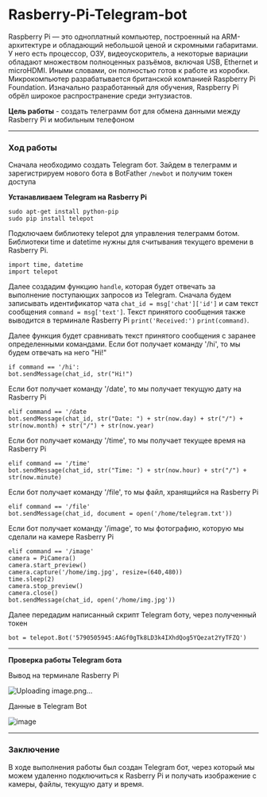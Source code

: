 # Rasberry-Pi-Telegram-bot 

Raspberry Pi — это одноплатный компьютер, построенный на ARM-архитектуре и обладающий небольшой ценой и скромными габаритами. У него есть процессор, ОЗУ, видеоускоритель, а некоторые вариации обладают множеством полноценных разъёмов, включая USB, Ethernet и microHDMI. Иными словами, он полностью готов к работе из коробки. Микрокомпьютер разрабатывается британской компанией Raspberry Pi Foundation. Изначально разработанный для обучения, Raspberry Pi обрёл широкое распространение среди энтузиастов.

**Цель работы** - создать телеграмм бот для обмена данными между Rasberry Pi и мобильным телефоном

___

### Ход работы

Сначала необходимо создать Telegram бот. Зайдем в телеграмм и зарегистрируем нового бота в BotFather `/newbot` и получим токен доступа

**Устанавливаем Telegram на Rasberry Pi**

```
sudo apt-get install python-pip
sudo pip install telepot
```

Подключаем библиотеку telepot для управления телеграмм ботом. Библиотеки time и datetime нужны для считывания текущего времени в Rasberry Pi. 

```
import time, datetime
import telepot
```

Далее создадим функцию `handle`, которая будет отвечать за выполнение поступающих запросов из Telegram.
Сначала будем записывать идентификатор чата `chat_id = msg['chat']['id']` и сам текст сообщения `command = msg['text']`. Текст принятого сообщения также выводится в терминале Rasberry Pi `print('Received:')` `print(command)`.

Далее функция будет сравнивать текст принятого сообщения с заранее определенными командами.
Если бот получает команду '/hi', то мы будем отвечать на него "Hi!"

```
if command == '/hi':
bot.sendMessage(chat_id, str("Hi!")
```

Если бот получает команду '/date', то мы получает текущую дату на Rasberry Pi

```
elif command == '/date
bot.sendMessage(chat_id, str("Date: ") + str(now.day) + str("/") + str(now.month) + str("/") + str(now.year)
```

Если бот получает команду '/time', то мы получает текущее время на Rasberry Pi

```
elif command == '/time'
bot.sendMessage(chat_id, str("Time: ") + str(now.hour) + str("/") + str(now.minute)
```

Если бот получает команду '/file', то мы файл, хранящийся на Rasberry Pi

```
elif command == '/file'
bot.sendMessage(chat_id, document = open('/home/telegram.txt'))
```

Если бот получает команду '/image', то мы фотографию, которую мы сделали на камере Rasberry Pi

```
elif command == '/image'
camera = PiCamera()
camera.start_preview()
camera.capture('/home/img.jpg', resize=(640,480))
time.sleep(2)
camera.stop_preview()
camera.close()
bot.sendMessage(chat_id, open('/home/img.jpg'))
```

Далее передадим написанный скрипт Telegram боту, через полученный токен

`bot = telepot.Bot('5790505945:AAGf0gTk8LD3k4IXhdQog5YQezat2YyTFZQ')`

___

**Проверка работы Telegram бота**

Вывод на терминале Rasberry Pi

![Uploading image.png…]()

Данные в Telegram Bot

![image](https://user-images.githubusercontent.com/65661088/207612641-17d95309-ce50-4ec0-92df-b97693790972.png)

___

### Заключение

В ходе выполнения работы был создан Telegram бот, через который мы можем удаленно подключиться к Rasberry Pi и получать изображение с камеры, файлы, текущую дату и время.



